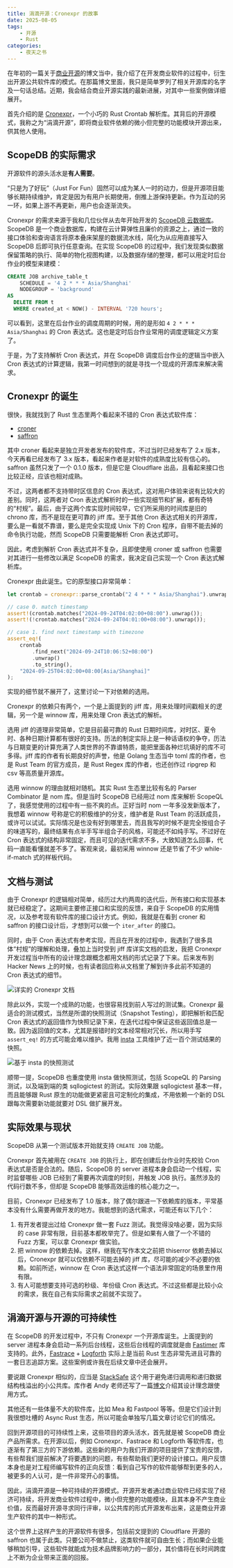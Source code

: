 ```yaml
---
title: 涓滴开源：Cronexpr 的故事
date: 2025-08-05
tags:
    - 开源
    - Rust
categories:
    - 夜天之书
---
```


在年初的一篇关于[商业开源](https://mp.weixin.qq.com/s/Ciwnm8ngZtAEeJgC2ZGOBA)的博文当中，我介绍了在开发商业软件的过程中，衍生出开源公共软件库的模式。在那篇博文里面，我只是简单罗列了相关开源库的名字及一句话总结。近期，我会结合商业开源实践的最新进展，对其中一些案例做详细展开。

首先介绍的是 [Cronexpr](https://crates.io/crates/cronexpr)，一个小巧的 Rust Crontab 解析库。其背后的开源模式，我称之为“涓滴开源”，即将商业软件依赖的微小但完整的功能模块开源出来，供其他人使用。

<!-- more -->

## ScopeDB 的实际需求

开源软件的源头活水是**有人需要**。

“只是为了好玩”（Just For Fun）固然可以成为某人一时的动力，但是开源项目能够长期持续维护，肯定是因为有用户长期使用，倒推上游保持更新。作为互动的另一环，如果上游不再更新，用户也会逐渐流失。

Cronexpr 的需求来源于我和几位伙伴从去年开始开发的 [ScopeDB 云数据库](https://www.scopedb.io/)。ScopeDB 是一个商业数据库，构建在云计算弹性且廉价的资源之上，通过一致的接口体验和查询语言将原本叠床架屋的数据流水线，简化为从应用直接写入 ScopeDB 后即可执行任意查询。在实现 ScopeDB 的过程中，我们发现类似数据保留策略的执行、简单的物化视图构建，以及数据存储的整理，都可以用定时后台作业的模型来建模：

```sql
CREATE JOB archive_table_t
    SCHEDULE = '4 2 * * * Asia/Shanghai'
    NODEGROUP = 'background'
AS
  DELETE FROM t
  WHERE created_at < NOW() - INTERVAL '720 hours';
```

可以看到，这里在后台作业的调度周期的时候，用的是形如 `4 2 * * * Asia/Shanghai` 的 Cron 表达式。这也是定时后台作业常用的调度逻辑定义方案了。

于是，为了支持解析 Cron 表达式，并在 ScopeDB 调度后台作业的逻辑当中嵌入 Cron 表达式的计算逻辑，我第一时间想到的就是寻找一个现成的开源库来解决需求。

## Cronexpr 的诞生

很快，我就找到了 Rust 生态里两个看起来不错的 Cron 表达式软件库：

* [croner](https://docs.rs/croner/latest/croner/)
* [saffron](https://docs.rs/saffron/latest/saffron/)

其中 croner 看起来是独立开发者发布的软件库，不过当时已经发布了 2.x 版本，今天再看已经发布了 3.x 版本，看起来作者是对软件的成熟度比较有信心的。saffron 虽然只发了一个 0.1.0 版本，但是它是 Cloudflare 出品，且看起来接口也比较正经，应该也相对成熟。

不过，这两者都不支持带时区信息的 Cron 表达式，这对用户体验来说有比较大的差别。同时，这两者对 Cron 表达式解析时的一些实现细节和扩展，都有奇特的“村规”。最后，由于这两个库实现时间较早，它们所采用的时间库是旧的 chrono 库，而不是现在更可靠的 jiff 库。至于其他 Cron 表达式相关的开源库，要么是一看就不靠谱，要么是完全实现成 Unix 下的 Cron 程序，自带不能去掉的命令执行功能，然而 ScopeDB 只需要能解析 Cron 表达式即可。

因此，考虑到解析 Cron 表达式并不复杂，且即使使用 croner 或 saffron 也需要对其进行一些修改以满足 ScopeDB 的需求，我决定自己实现一个 Cron 表达式解析库。

Cronexpr 由此诞生。它的原型接口非常简单：

```rust
let crontab = cronexpr::parse_crontab("2 4 * * * Asia/Shanghai").unwrap();

// case 0. match timestamp
assert!(crontab.matches("2024-09-24T04:02:00+08:00").unwrap());
assert!(!crontab.matches("2024-09-24T04:01:00+08:00").unwrap());

// case 1. find next timestamp with timezone
assert_eq!(
    crontab
        .find_next("2024-09-24T10:06:52+08:00")
        .unwrap()
        .to_string(),
    "2024-09-25T04:02:00+08:00[Asia/Shanghai]"
);
```

实现的细节就不展开了，这里讨论一下对依赖的选用。

Cronexpr 的依赖只有两个，一个是上面提到的 jiff 库，用来处理时间戳相关的逻辑，另一个是 winnow 库，用来处理 Cron 表达式的解析。

选用 jiff 的道理非常简单，它是目前最可靠的 Rust 日期时间库，对时区、夏令时、各种日期计算都有很好的支持。历法的制定实际上是一种话语权的争夺，历法与日期变更的计算充满了人类世界的不靠谱特质，能把里面各种烂坑填好的库不可多得。jiff 库的作者有长期良好的声誉，他是 Golang 生态当中 toml 库的作者，也是 Rust Team 的官方成员，是 Rust Regex 库的作者，也还创作过 ripgrep 和 csv 等高质量开源库。

选用 winnow 的理由就相对随机。其实 Rust 生态里比较有名的 Parser Combinator 是 nom 库。但是当时 ScopeDB 已经用过 nom 库来解析 ScopeQL 了，我感觉使用的过程中有一些不爽的点。正好当时 nom 一年多没发新版本了，我想着 winnow 号称是它的积极维护的分支，维护者是 Rust Team 的活跃成员，或许可以试试。实际情况是也没有好到哪里去，而且我写的时候不是完全按组合子的味道写的，最终结果有点半手写半组合子的风格，可能还不如纯手写。不过好在 Cron 表达式的结构非常固定，而且可见的迭代需求不多，大致知道怎么回事，代码一直能看懂就差不多了。客观来说，最初采用 winnow 还是节省了不少 while-if-match 式的样板代码。

## 文档与测试

由于 Cronexpr 的逻辑相对简单，经历过大约两周的迭代后，所有接口和实现基本就已经稳定了。这期间主要修正接口和实现的反馈，来自于 ScopeDB 的实用情况，以及参考现有软件库的接口设计方式。例如，我就是在看到 croner 和 saffron 的接口设计后，才想到可以做一个 `iter_after` 的接口。

同时，由于 Cron 表达式有参考实现，而且在开发的过程中，我遇到了很多具体“村规”的理解和处理，叠加上当时受到 jiff 库详实文档的启发，我把 Cronexpr 开发过程当中所有的设计理念跟概念都用文档的形式记录了下来。后来发布到 Hacker News 上的时候，也有读者回应称从文档里了解到许多此前不知道的 Cron 表达式的细节。

![详实的 Cronexpr 文档](cronexpr-docs.png)

除此以外，实现一个成熟的功能，也很容易找到前人写过的测试集。Cronexpr 最适合的测试模式，当然是所谓的快照测试（Snapshot Testing），即把解析和匹配 Cron 表达式的返回值作为快照记录下来，在迭代过程中保证这些返回值总是一致。因为返回值的文本，尤其是报错时的文本经常相对冗长，所以用手写 `assert_eq!` 的方式可能会难以维护。我用 [insta](https://insta.rs/) 工具维护了近一百个测试结果的快照。

![基于 insta 的快照测试](snapshot-tests.png)

顺带一提，ScopeDB 也重度使用 insta 做快照测试，包括 ScopeQL 的 Parsing 测试，以及端到端的类 sqllogictest 的测试。实际效果跟 sqllogictest 基本一样，而且能够跟 Rust 原生的功能做更紧密且可定制化的集成，不用依赖一个新的 DSL 跟每次需要新功能就要对 DSL 做扩展开发。

## 实际效果与现状

ScopeDB 从第一个测试版本开始就支持 `CREATE JOB` 功能。

Cronexpr 首先被用在 `CREATE JOB` 的执行上，即在创建后台作业时先校验 Cron 表达式是否是合法的。随后，ScopeDB 的 server 进程本身会启动一个线程，实时监督哪些 JOB 已经到了需要再次调度的时刻，并触发 JOB 执行。虽然涉及的代码行数不多，但却是 ScopeDB 能够高效运维的核心能力之一。

目前，Cronexpr 已经发布了 1.0 版本，除了偶尔跟进一下依赖库的版本，平常基本没有什么需要再做开发的地方。我能想到的迭代需求，可能还有以下几个：

1. 有开发者提出过给 Cronexpr 做一套 Fuzz 测试。我觉得没啥必要，因为实际的 case 非常有限，目前基本都枚举完了。但是如果有人做了一个不错的 Fuzz 方案，可以拿 Cronexpr 做实验。
2. 把 winnow 的依赖去掉。这样，继我在写作本文之前把 thiserror 依赖去掉以后，Cronexpr 就可以仅依赖不可能去掉的 jiff 库，尽可能的减少不必要的依赖。如前所述，winnow 在 Cron 表达式这样一个语法非常固定的场景里作用有限。
3. 有人可能想要支持可选的秒级、年份级 Cron 表达式。不过这些都是比较小众的需求，我在自己有实际需求之前就不实现了。

## 涓滴开源与开源的可持续性

在 ScopeDB 的开发过程中，不只有 Cronexpr 一个开源库诞生。上面提到的 server 进程本身会启动一系列后台线程，这些后台线程的调度就是由 [Fastimer](https://github.com/fast/fastimer) 库支持的。此外，[Fastrace](https://github.com/fast/fastrace) + [Logforth](https://github.com/fast/logforth) 实际上是当前 Rust 生态非常先进且可靠的一套日志追踪方案。这些案例或许我在后续文章中还会展开。

要说跟 Cronexpr 相似的，应当是 [StackSafe](https://github.com/fast/stacksafe) 这个用于避免递归调用和递归数据结构栈溢出的小公共库。库作者 Andy 老师还写了一篇[博文](https://fast.github.io/blog/stacksafe-taming-recursion-in-rust-without-stack-overflow/)介绍其设计理念跟使用方式。

其他还有一些体量不大的软件库，比如 Mea 和 Fastpool 等等。但是它们设计到我很想吐槽的 Async Rust 生态，所以可能会单独写几篇文章讨论它们的情况。

回到开源项目的可持续性上来，这些项目的源头活水，首先就是被 ScopeDB 商业产品所需求。在开源以后，例如 Cronexpr、Fastrace 和 Logforth 等软件库，也逐渐有了第三方的下游依赖。这些新的用户为我们开源的项目提供了宝贵的反馈，有些帮我们提前解决了将要遇到的问题，有些帮助我们更好的设计接口。用户反馈本身也是对工程师编写软件的正向反馈：看到自己写作的软件能够帮到更多的人，被更多的人认可，是一件非常开心的事情。

因此，涓滴开源是一种可持续的开源模式。开源开发者通过商业软件已经实现了经济可持续，将开发商业软件过程中，微小但完整的功能模块，且其本身不产生商业价值，反而最好开源寻求同行评审，以公共库的形式开源发布出来，这是商业开源生产软件的其中一种形式。

这个世界上这样产生的开源软件有很多，包括前文提到的 Cloudflare 开源的 saffron 也属于此类。只要公司不做禁止，这类软件就可自由生长；而如果企业能够稍加引导，这些软件就能成为技术品牌影响力的一部分，其价值将在长时间跨度上不断为企业带来正面的回报。
